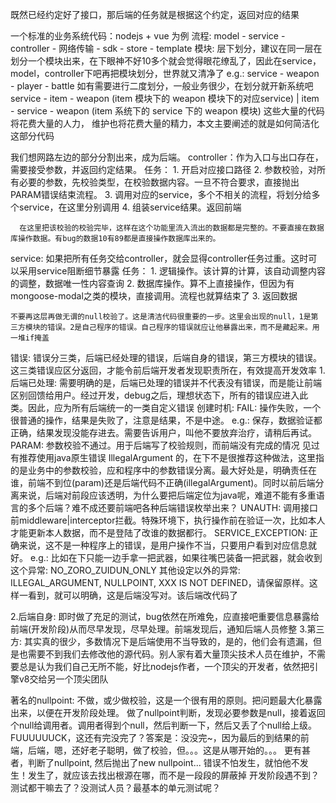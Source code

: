 既然已经约定好了接口，那后端的任务就是根据这个约定，返回对应的结果

一个标准的业务系统代码：nodejs + vue 为例
  流程: model - service - controller - 网络传输 - sdk - store - template
  模块: 层下划分，建议在同一层在划分一个模块出来，在下眼神不好10多个就会觉得眼花缭乱了，因此在service，model，controller下吧再把模块划分，世界就又清净了
    e.g.: 
      service - weapon
              - player
              - battle
      如有需要进行二度划分，一般业务很少，在划分就开新系统吧
      service - item - weapon (item 模块下的 weapon 模块下的对应service) | item - service - weapon (item 系统下的 service 下的 weapon 模块)
  这些大量的代码将花费大量的人力， 维护也将花费大量的精力，本文主要阐述的就是如何简洁化这部分代码

  我们想网路左边的部分分割出来，成为后端。
  controller：作为入口与出口存在，需要接受参数，并返回约定结果。
    任务：
      1. 开启对应接口路径
      2. 参数校验，对所有必要的参数，先校验类型，在校验数据内容。一旦不符合要求，直接抛出PARAM错误结束流程。
      3. 调用对应的service，多个不相关的流程，将划分给多个service，在这里分别调用
      4. 组装service结果。返回前端

      在这里把该校验的校验完毕，这样在这个功能里流入流出的数据都是完整的。不要直接在数据库操作数据。有bug的数据10有89都是直接操作数据库出来的。

  service: 如果把所有任务交给controller，就会显得controller任务过重。这时可以采用service阻断细节暴露
    任务：
      1. 逻辑操作。该计算的计算，该自动调整内容的调整，数据唯一性内容查询
      2. 数据库操作。算不上直接操作，但因为有mongoose-modal之类的模块，直接调用。流程也就算结束了
      3. 返回数据


    不要再这层再做无谓的null校验了。这是清洁代码很重要的一步。这里会出现的null，1是第三方模块的错误。2是自己程序的错误。自己程序的错误就应让他暴露出来，而不是藏起来。用一堆if掩盖

错误: 错误分三类，后端已经处理的错误，后端自身的错误，第三方模块的错误。这三类错误应区分返回，才能令前后端开发者发现职责所在，有效提高开发效率
  1.后端已处理: 需要明确的是，后端已处理的错误并不代表没有错误，而是能让前端区别回馈给用户。经过开发，debug之后，理想状态下，所有的错误应进入此类。因此，应为所有后端统一的一类自定义错误
    创建时机: 
      FAIL: 操作失败，一个很普通的操作，结果是失败了，注意是结果，不是中途。
        e.g.: 保存，数据验证都正确，结果发现没能存进去。需要告诉用户，叫他不要放弃治疗，请稍后再试。
      PARAM: 参数校验不通过。用于后端写了校验规则，而前端没有完成的情况
        见过有推荐使用java原生错误 IllegalArgument 的，在下不是很推荐这种做法，这里指的是业务中的参数校验，应和程序中的参数错误分离。最大好处是，明确责任在谁，前端不到位(param)还是后端代码不正确(illegalArgument)。同时以前后端分离来说，后端对前段应该透明，为什么要把后端定位为java呢，难道不能有多重语言的多个后端？难不成还要前端吧各种后端错误枚举出来？
      UNAUTH: 调用接口前middleware|interceptor拦截。特殊环境下，执行操作前在验证一次，比如本人才能更新本人数据，而不是登陆了改谁的数据都行。
      SERVICE_EXCEPTION: 正确来说，这不是一种程序上的错误，是用户操作不当，只要用户看到对应信息就好。
        e.g.: 比如在下只能一边手拿一把武器，如果往嘴巴装备一把武器，就会收到这个异常: NO_ZORO_ZUIDUN_ONLY
      其他设定以外的异常: ILLEGAL_ARGUMENT, NULLPOINT, XXX IS NOT DEFINED，请保留原样。这样一看到，就可以明确，这是后端没写对。该后端改代码了
      
  2.后端自身: 即时做了充足的测试，bug依然在所难免，应直接吧重要信息暴露给前端(开发阶段)从而尽早发现，尽早处理。前端发现后，通知后端人员修整
  3.第三方: 其实真的很少，多数情况下是后端使用不当导致的，是的，他们会有遗漏，但是也需要不到我们去修改他的源代码。别人家有着大量顶尖技术人员在维护，不需要总是认为我们自己无所不能，好比nodejs作者，一个顶尖的开发者，依然把引擎v8交给另一个顶尖团队

著名的nullpoint:
  不做，或少做校验，这是一个很有用的原则。把问题最大化暴露出来，以便在开发阶段处理。
  做了nullpoint判断，发现必要参数是null，接着返回个null给调用者。调用者得到个null，然后判断一下，然后又丢了个null给上级。FUUUUUUCK，这还有完没完了？答案是：没没完~，因为最后的到结果的前端，后端，嗯，还好老子聪明，做了校验，但。。。这是从哪开始的。。。
  更有甚者，判断了nullpoint, 然后抛出了new nullpoint...
  错误不怕发生，就怕他不发生！发生了，就应该去找出根源在哪，而不是一段段的屏蔽掉
  开发阶段遇不到？测试都干嘛去了？没测试人员？最基本的单元测试呢？
